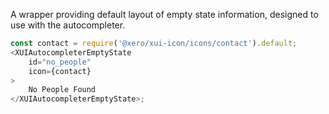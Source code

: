A wrapper providing default layout of empty state information, designed to use with the autocompleter.

```js
const contact = require('@xero/xui-icon/icons/contact').default;
<XUIAutocompleterEmptyState
	id="no_people"
	icon={contact}
>
	No People Found
</XUIAutocompleterEmptyState>;
```
